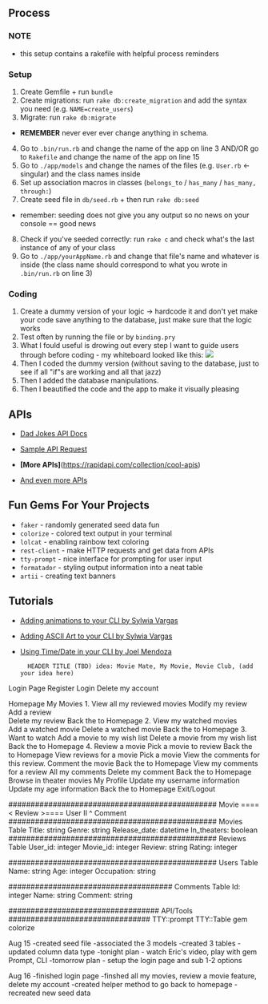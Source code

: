 ## Process

### NOTE
- this setup contains a rakefile with helpful process reminders

### Setup
1. Create Gemfile + run `bundle`
2. Create migrations: run `rake db:create_migration` and add the syntax you need (e.g. `NAME=create_users`)
3. Migrate: run `rake db:migrate`
* **REMEMBER** never ever ever change anything in schema.
4. Go to `.bin/run.rb` and change the name of the app on line 3 AND/OR go to `Rakefile` and change the name of the app on line 15
5. Go to `./app/models` and change the names of the files (e.g. `User.rb` <- singular) and the class names inside
6. Set up association macros in classes (`belongs_to` / `has_many` / `has_many, through:`)
7. Create seed file in `db/seed.rb` + then run `rake db:seed`
* remember: seeding does not give you any output so no news on your console == good news
8. Check if you've seeded correctly: run `rake c` and check what's the last instance of any of your class 
9. Go to `./app/yourAppName.rb` and change that file's name and whatever is inside (the class name should correspond to what you wrote in `.bin/run.rb` on line 3)

### Coding
1. Create a dummy version of your logic -> hardcode it and don't yet make your code save anything to the database, just make sure that the logic works
2. Test often by running the file or by `binding.pry`
3. What I fould useful is drowing out every step I want to guide users through before coding - my whiteboard looked like this:
![](Sunday.jpg)
4. Then I coded the dummy version (without saving to the database, just to see if all "if"s are working and all that jazz)
5. Then I added the database manipulations.
6. Then I beautified the code and the app to make it visually pleasing

## APIs

- [Dad Jokes API Docs](https://icanhazdadjoke.com/api)
- [Sample API Request](https://icanhazdadjoke.com/api#fetch-a-random-dad-joke)

- **[More APIs]**(https://rapidapi.com/collection/cool-apis)
- [And even more APIs](https://medium.com/@vicbergquist/18-fun-apis-for-your-next-project-8008841c7be9)

## Fun Gems For Your Projects
- `faker` - randomly generated seed data fun
- `colorize` - colored text output in your terminal
- `lolcat` - enabling rainbow text coloring
- `rest-client` - make HTTP requests and get data from APIs
- `tty-prompt` - nice interface for prompting for user input
- `formatador` - styling output information into a neat table
- `artii` - creating text banners

## Tutorials
- [Adding animations to your CLI by Sylwia Vargas](https://medium.com/better-programming/add-an-animation-or-a-giph-to-your-ruby-cli-29952e8c46ea)
- [Adding ASCII Art to your CLI by Sylwia Vargas](https://medium.com/@sylwiavargas/adding-pictures-to-your-ruby-cli-4252b89823a)
- [Using Time/Date in your CLI by Joel Mendoza](https://medium.com/@joelmendza173/ruby-date-time-for-dummies-9f45518bab64)



		HEADER TITLE (TBD) idea: Movie Mate, My Movie, Movie Club, (add your idea here)


Login Page
	Register 
	Login
	Delete my account

Homepage
	My Movies
		1. View all my reviewed movies
				Modify my review 
				Add a review					
				Delete my review
				Back the to Homepage
		2. View my watched movies	
				Add a watched movie
				Delete a watched movie
				Back the to Homepage
		3. Want to watch
				Add a movie to my wish list 
				Delete a movie from my wish list
				Back the to Homepage
		4. Review a movie
				Pick a movie to review
				Back the to Homepage
	View reviews for a movie
		Pick a movie
		View the comments for this review.
		Comment the movie 
		Back the to Homepage
	View my comments for a review
		All my comments
		Delete my comment
		Back the to Homepage
		Browse in theater movies
	My Profile
		Update my username information
		Update my age information
		Back the to Homepage
	Exit/Logout 

###############################################
Movie ==== <  Review >==== User
				II
				^
			Comment
###############################################
Movies Table
Title: string
Genre: string
Release_date: datetime
In_theaters: boolean
###############################################
Reviews Table
User_id: integer
Movie_id: integer
Review: string
Rating: integer

###############################################
Users Table
Name: string
Age: integer
Occupation: string

#####################################
Comments Table
Id: integer
Name: string
Comment: string


##################################
API/Tools
################################
TTY::prompt
TTY::Table
gem colorize


Aug 15
-created seed file
-associated the 3 models
-created 3 tables
-updated column data type
-tonight plan - watch Eric's video, play with gem Prompt, CLI
-tomorrow plan - setup the login page and sub 1-2 options 

Aug 16
-finished login page
-finshed all my movies, review a movie feature, delete my account
-created helper method to go back to homepage
-recreated new seed data